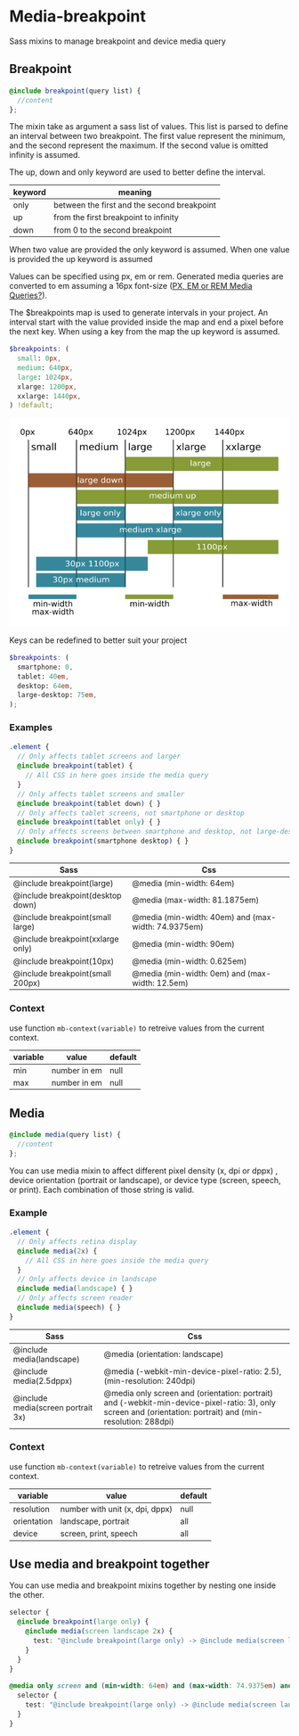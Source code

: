 # Media-breakpoint
Sass mixins to manage breakpoint and device media query

## Breakpoint
```scss
@include breakpoint(query list) {
  //content
};
```
The mixin take as argument a sass list of values. This list is parsed to define an interval between two breakpoint. The first value represent the minimum, and the second represent the maximum. If the second value is omitted infinity is assumed.

The up, down and only keyword are used to better define the interval. 

| keyword | meaning |
| ------------- | ------------- |
| only  | between the first and the second breakpoint |
| up  | from the first breakpoint to infinity |
| down | from 0 to the second breakpoint |

When two value are provided the only keyword is assumed. When one value is provided the up keyword is assumed

Values can be specified using px, em or rem. Generated media queries are converted to em assuming a 16px font-size ([PX, EM or REM Media Queries?](https://zellwk.com/blog/media-query-units/)). 

The $breakpoints map is used to generate intervals in your project. An interval start with the value provided inside the map and end a pixel before the next key. When using a key from the map the up keyword is assumed. 

```scss
$breakpoints: (
  small: 0px,
  medium: 640px,
  large: 1024px,
  xlarge: 1200px,
  xxlarge: 1440px,
) !default;
```

![Breakpoint range examples](doc/breakpoint-table.png)

Keys can be redefined to better suit your project

```scss
$breakpoints: (
  smartphone: 0,
  tablet: 40em,
  desktop: 64em,
  large-desktop: 75em,
);
```


### Examples
```scss
.element {
  // Only affects tablet screens and larger
  @include breakpoint(tablet) {
    // All CSS in here goes inside the media query
  }  
  // Only affects tablet screens and smaller
  @include breakpoint(tablet down) { }
  // Only affects tablet screens, not smartphone or desktop
  @include breakpoint(tablet only) { }
  // Only affects screens between smartphone and desktop, not large-desktop
  @include breakpoint(smartphone desktop) { }
}
```

| Sass  | Css |
| ------------- | ------------- |
| @include breakpoint(large)  | @media (min-width: 64em)  |
| @include breakpoint(desktop down) | @media (max-width: 81.1875em)  |
| @include breakpoint(small large)  | @media (min-width: 40em) and (max-width: 74.9375em)  |
| @include breakpoint(xxlarge only)  | @media (min-width: 90em)  |
| @include breakpoint(10px)  | @media (min-width: 0.625em)  |
| @include breakpoint(small 200px) | @media (min-width: 0em) and (max-width: 12.5em) |

### Context
use function `mb-context(variable)` to retreive values from the current context.

| variable  | value         | default |
| --------- | ------------- | ------- |
| min       | number in em  | null    |
| max       | number in em  | null    |


## Media
```scss
@include media(query list) {
  //content
};
```
You can use media mixin to affect different pixel density (x, dpi or dppx) , device orientation (portrait or landscape), or device type (screen, speech, or print). Each combination of those string is valid.

### Example
```scss
.element {
  // Only affects retina display
  @include media(2x) {
    // All CSS in here goes inside the media query
  }  
  // Only affects device in landscape
  @include media(landscape) { }
  // Only affects screen reader
  @include media(speech) { }
}
```

| Sass  | Css |
| ------------- | ------------- |
| @include media(landscape)  | @media (orientation: landscape)  |
| @include media(2.5dppx) | @media (-webkit-min-device-pixel-ratio: 2.5), (min-resolution: 240dpi)  |
| @include media(screen portrait 3x)  | @media only screen and (orientation: portrait) and (-webkit-min-device-pixel-ratio: 3), only screen and (orientation: portrait) and (min-resolution: 288dpi)  |

### Context
use function `mb-context(variable)` to retreive values from the current context.

| variable     | value                            | default |
| ------------ | -------------------------------- | ------- |
| resolution   | number with unit (x, dpi, dppx)  | null    |
| orientation  | landscape, portrait              | all     |
| device       | screen, print, speech            | all     |

## Use media and breakpoint together
You can use media and breakpoint mixins together by nesting one inside the other.

```scss
selector {
  @include breakpoint(large only) {
    @include media(screen landscape 2x) {
      test: "@include breakpoint(large only) -> @include media(screen landscape 2x)";
    }
  }
}
```

```css
@media only screen and (min-width: 64em) and (max-width: 74.9375em) and (orientation: landscape) and (-webkit-min-device-pixel-ratio: 2), only screen and (min-width: 64em) and (max-width: 74.9375em) and (orientation: landscape) and (min-resolution: 192dpi) {
  selector {
    test: "@include breakpoint(large only) -> @include media(screen landscape 2x)"; 
  } 
}
```
